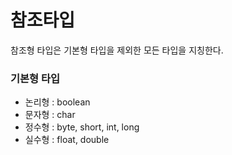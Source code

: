 # 참조타입
참조형 타입은 기본형 타입을 제외한 모든 타입을 지칭한다.

### 기본형 타입
- 논리형 : boolean
- 문자형 : char
- 정수형 : byte, short, int, long
- 실수형 : float, double
